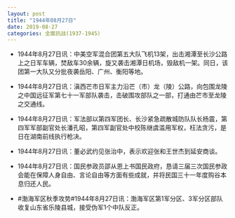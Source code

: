 ```yaml
---
layout: post
title: "1944年08月27日"
date: 2019-08-27
categories: 全面抗战(1937-1945)
---
```


<meta name="referrer" content="no-referrer" />

- 1944年8月27日讯：中美空军混合团第五大队飞机13架，出击湘潭至长沙公路上之日军车辆，焚敌车30余辆，旋又袭击湘潭日机场，毁敌机一架。同日，该团第一大队又分批夜袭岳阳、广州、衡阳等地。 

- 1944年8月27日讯：滇西芒市日军主力沿芒（市）龙（陵）公路，向包围龙陵之中国远征军第七十一军部队袭击，击破围攻部队之一部，打通由芒市至龙陵之交通线。 

- 1944年8月27日讯：军法部以第四军团长、长沙紧急疏散城防队队长杨震，第四军军部副官处长潘孔昭，第四军副官处中校陈继虞滥用军权，枉法贪污，是日在湖南前线执行枪决。 

- 1944年8月27日讯：董必武约见张治中，表示欢迎张和王世杰到延安商谈。 

- 1944年8月27日讯：国民参政员邵从恩上书国民政府，恳请三届三次国民参政会能在保障人身自由、言论自由等方面有些成就，并将民国三十一年度购谷本息归还人民。 

- #渤海军区秋季攻势#1944年8月27日讯：渤海军区第1军分区、3军分区部队收复山东省乐陵县城，接受伪军1个中队反正。 

